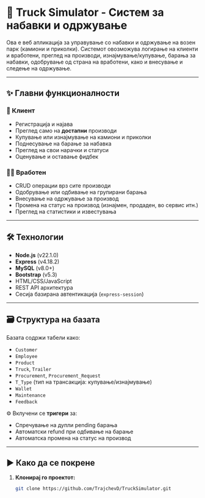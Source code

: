 # 🚛 Truck Simulator - Систем за набавки и одржување

Ова е веб апликација за управување со набавки и одржување на возен парк (камиони и приколки). Системот овозможува логирање на клиенти и вработени, преглед на производи, изнајмување/купување, барања за набавки, одобрување од страна на вработени, како и внесување и следење на одржување.

---

## ✨ Главни функционалности

### 👤 Клиент
- Регистрација и најава
- Преглед само на **достапни** производи
- Купување или изнајмување на камиони и приколки
- Поднесување на барање за набавка
- Преглед на свои нарачки и статуси
- Оценување и оставање фидбек

### 🧑‍💼 Вработен
- CRUD операции врз сите производи
- Одобрување или одбивање на групирани барања
- Внесување на одржување за производ
- Промена на статус на производ (изнајмен, продаден, во сервис итн.)
- Преглед на статистики и известувања

---

## 🛠️ Технологии

- **Node.js** (v22.1.0)
- **Express** (v4.18.2)
- **MySQL** (v8.0+)
- **Bootstrap** (v5.3)
- HTML/CSS/JavaScript
- REST API архитектура
- Сесија базирана автентикација (`express-session`)

---

## 🗃️ Структура на базата

Базата содржи табели како:

- `Customer`
- `Employee`
- `Product`
- `Truck`, `Trailer`
- `Procurement`, `Procurement_Request`
- `T_Type` (тип на трансакција: купување/изнајмување)
- `Wallet`
- `Maintenance`
- `Feedback`

⚙️ Вклучени се **тригери** за:
- Спречување на дупли pending барања
- Автоматски refund при одбивање на барање
- Автоматска промена на статус на производ

---

## ▶️ Како да се покрене

1. **Клонирај го проектот:**
   ```bash
   git clone https://github.com/TrajchevD/TruckSimulator.git
